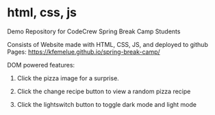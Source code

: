 # html, css, js

Demo Repository for CodeCrew Spring Break Camp Students

Consists of Website made with HTML, CSS, JS, and deployed to github Pages: https://kfemelue.github.io/spring-break-camp/

DOM powered features:
1. Click the pizza image for a surprise.

2. Click the change recipe button to view a random pizza recipe

3. Click the lightswitch button to toggle dark mode and light mode

